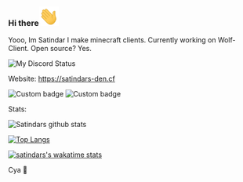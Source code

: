 ### Hi there<img src="https://github.com/Hot-Tutorials/Hot-Tutorials/blob/master/images/Hi.gif" width="40px" />

Yooo,
Im Satindar I make minecraft clients. Currently working on Wolf-Client. Open source? Yes. 

![My Discord Status](https://discord.c99.nl/widget/theme-4/713254655999868931.png )

Website: https://satindars-den.cf

![Custom badge](https://img.shields.io/endpoint?style=for-the-badge&url=https%3A%2F%2Fraw.githubusercontent.com%2FSatindar31%2Fstatus%2Fmaster%2Fapi%2Fwebsite%2Fuptime.json)
![Custom badge](https://img.shields.io/endpoint?style=for-the-badge&url=https%3A%2F%2Fraw.githubusercontent.com%2FSatindar31%2Fstatus%2Fmaster%2Fapi%2Fwebsite%2Fresponse-time.json)


Stats:

![Satindars github stats](https://github-readme-stats.vercel.app/api?username=Satindar31&show_icons=true&title_color=f82371&icon_color=f8ca23&text_color=ffffff&bg_color=000000&border_color=ffffff)

[![Top Langs](https://github-readme-stats.vercel.app/api/top-langs/?username=Satindar31)](https://github.com/satindar31)

[![satindars's wakatime stats](https://github-readme-stats.vercel.app/api/wakatime?username=DebugDotLog)](https://github.com/satindar31)




Cya 👋

